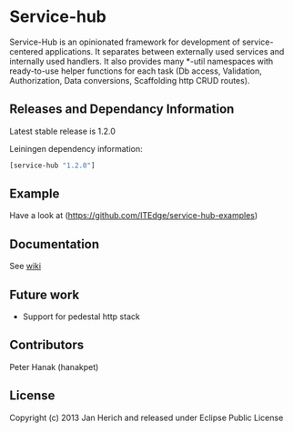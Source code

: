 # Service-hub

Service-Hub is an opinionated framework for development of service-centered applications. It separates between externally used services and internally used handlers. It also provides many *-util namespaces with ready-to-use helper functions for each task (Db access, Validation, Authorization, Data conversions, Scaffolding http CRUD routes).

## Releases and Dependancy Information

Latest stable release is 1.2.0

Leiningen dependency information:

```clojure
[service-hub "1.2.0"]
```

## Example

Have a look at (https://github.com/ITEdge/service-hub-examples)

## Documentation

See [wiki](https://github.com/ITEdge/ServiceHub/wiki)

## Future work

* Support for pedestal http stack

## Contributors

Peter Hanak (hanakpet)

## License

Copyright (c) 2013 Jan Herich and released under Eclipse Public License

